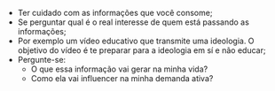 - Ter cuidado com as informações que você consome;
- Se perguntar qual é o real interesse de quem está passando as informações;
- Por exemplo um vídeo educativo que transmite uma ideologia. O objetivo do vídeo é te preparar para a ideologia em sí e não educar;
- Pergunte-se:
	- O que essa informação vai gerar na minha vida?
	- Como ela vai influencer na minha demanda ativa?
